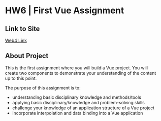 # HW6 | First Vue Assignment

## Link to Site

[Web4 Link](https://in-info-web4.informatics.iupui.edu/~pissah/N320/Vue/assignment_six/)

## About Project

This is the first assignment where you will build a Vue project. You will create two components to demonstrate your understanding of the content up to this point.

The purpose of this assignment is to:

- understanding basic disciplinary knowledge and methods/tools
- applying basic disciplinary/knowledge and problem-solving skills
- challenge your knowledge of an application structure of a Vue project
- incorporate interpolation and data binding into a Vue application
